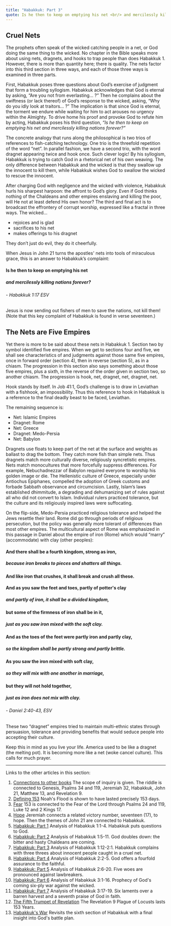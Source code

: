 ```yaml
---
title: "Habakkuk: Part 3"
quote: Is he then to keep on emptying his net <br/> and mercilessly killing nations forever? <br/> - Habakkuk 1:17 ESV
---
```

## Cruel Nets

The prophets often speak of the wicked catching people in a net, or God doing the same thing to the wicked. No chapter in the Bible speaks more about using nets, dragnets, and hooks to trap people than does Habakkuk 1. However, there is more than quantity here; there is quality. The nets factor into this third section in three ways, and each of those three ways is examined in three parts.

First, Habakkuk poses three questions about God’s exercise of judgment that form a troubling syllogism. Habakkuk acknowledges that God is eternal by asking, “Are you not from everlasting… ?” Then he complains about the swiftness (or lack thereof) of God’s response to the wicked, asking, “Why do you idly look at traitors… ?” The implication is that since God is eternal, the torment we endure while waiting for him to act arouses no urgency within the Almighty. To drive home his proof and provoke God to refute him by acting, Habakkuk poses his third question, *“Is he then to keep on emptying his net and mercilessly killing nations forever?”*

The concrete analogy that runs along the philosophical is two trios of references to fish-catching technology. One trio is the threefold repetition of the word “net”. In parallel fashion, we have a second trio, with the word dragnet appearing twice and hook once. Such clever logic! By his syllogism, Habakkuk is trying to catch God in a rhetorical net of his own weaving. The only difference between Habakkuk and the wicked is that they swallow up the innocent to kill them, while Habakkuk wishes God to swallow the wicked to rescue the innocent.

After charging God with negligence and the wicked with violence, Habakkuk hurls his sharpest harpoon: the affront to God’s glory. Even if God thinks nothing of the Chaldeans and other empires enslaving and killing the poor, will He not at least defend His own honor? The third and final act is to broadcast the effrontery of corrupt worship, expressed like a fractal in three ways. The wicked…

  - rejoices and is glad
  - sacrifices to his net
  - makes offerings to his dragnet

They don’t just do evil, they do it cheerfully.

When Jesus in John 21 turns the apostles' nets into tools of miraculous grace, this is an answer to Habakkuk’s complaint:

#### Is he then to keep on emptying his net
##### and mercilessly killing nations forever? 
###### - Habakkuk 1:17 ESV

Jesus is now sending out fishers of men to save the nations, not kill them! (Note that this key complaint of Habakkuk is found in verse seventeen.)

## The Nets are Five Empires

Yet there is more to be said about these nets in Habakkuk 1. Section two by symbol identified five empires. When we get to sections four and five, we shall see characteristics of and judgments against those same five empires, once in forward order (section 4), then in reverse (section 5), as in a chiasm. The progression in this section also says something about those five empires, plus a sixth, in the reverse of the order given in section two, so another chiasm. The progression is hook, net, dragnet, net, dragnet, net. 

Hook stands by itself. In Job 41:1, God’s challenge is to draw in Leviathan with a fishhook, an impossibility. Thus this reference to hook in Habakkuk is a reference to the final deadly beast to be faced, Leviathan.

The remaining sequence is:

  - Net: Islamic Empires
  - Dragnet: Rome
  - Net: Greece
  - Dragnet: Medo-Persia
  - Net: Babylon
  
Dragnets use floats to keep part of the net at the surface and weights as ballast to drag the bottom. They catch more fish than simple nets. Thus dragnets match more culturally diverse, religiously syncretistic empires. Nets match monocultures that more forcefully suppress differences. For example, Nebuchadnezzar of Babylon required everyone to worship his golden image or die. The Hellenistic culture of Greece, especially under Antiochus Epiphanes, compelled the adoption of Greek customs and forbade Sabbath observance and circumcision. Lastly, Islam’s laws established dhimmitude, a degrading and dehumanizing set of rules against all who did not convert to Islam. Individual rulers practiced tolerance, but the culture and its religiously inspired laws were suffocating.

On the flip-side, Medo-Persia practiced religious tolerance and helped the Jews resettle their land. Rome did go through periods of religious persecution, but the policy was generally more tolerant of differences than most other empires. The multicultural aspect of Rome was emphasized in this passage in Daniel about the empire of iron (Rome) which would “marry” (accommodate) with clay (other peoples):

#### And there shall be a fourth kingdom, strong as iron, 
##### because iron breaks to pieces and shatters all things. 
#### And like iron that crushes, it shall break and crush all these. 
#### And as you saw the feet and toes, partly of potter's clay 
##### and partly of iron, it shall be a divided kingdom, 
#### but some of the firmness of iron shall be in it, 
##### just as you saw iron mixed with the soft clay. 
#### And as the toes of the feet were partly iron and partly clay, 
##### so the kingdom shall be partly strong and partly brittle. 
#### As you saw the iron mixed with soft clay,  
##### so they will mix with one another in marriage, 
#### but they will not hold together, 
##### just as iron does not mix with clay. 
###### - Daniel 2:40-43, ESV

These two “dragnet” empires tried to maintain multi-ethnic states through persuasion, tolerance and providing benefits that would seduce people into accepting their culture.

Keep this in mind as you live your life. America used to be like a dragnet (the melting pot). It is becoming more like a net (woke cancel culture). This calls for much prayer.

<hr>

Links to the other articles in this section:

  1. [Connections to other books](153-connections.html) The scope of inquiry is given. The riddle is connected to Genesis, Psalms 34 and 119, Jeremiah 32, Habakkuk, John 21,  Matthew 13, and Revelation 9. 
  2. [Defining 153](defining-153.html) Noah's Flood is shown to have lasted precisely 153 days.
  3. [Fear](153-and-fear.html) 153 is connected to the Fear of the Lord through Psalms 24 and 119, Luke 12 and 2 Kings 17.
  4. [Hope](153-and-hope.html) Jeremiah connects a related victory number, seventeen (17), to hope. Then the themes of John 21 are connected to Habakkuk.
  5. [Habakkuk: Part 1](habakkuk-part-1.html) Analysis of Habakkuk 1:1-4. Habakkuk puts questions to God.
  6. [Habakkuk: Part 2](habakkuk-part-2.html) Analysis of Habakkuk 1:5-11. God doubles down: the bitter and hasty Chaldeans are coming.
  7. [Habakkuk: Part 3](habakkuk-part-3.html) Analysis of Habakkuk 1:12-2:1. Habakkuk complains with three threes about innocent people caught in a cruel net.
  8. [Habakkuk: Part 4](habakkuk-part-4.html) Analysis of Habakkuk 2:2-5. God offers a fourfold assurance to the faithful.
  9. [Habakkuk: Part 5](habakkuk-part-5.html) Analysis of Habakkuk 2:6-20. Five woes are pronounced against lawbreakers.
  10. [Habakkuk: Part 6](habakkuk-part-6.html) Analysis of Habakkuk 3:1-16. Prophecy of God's coming six-ply war against the wicked.
  11. [Habakkuk: Part 7](habakkuk-part-7.html) Analysis of Habakkuk 3:17-19. Six laments over a barren harvest and a seventh praise of God in faith.
  12. [The Fifth Trumpet of Revelation](153-and-the-fifth-trumpet.html) The Revelation 9 Plague of Locusts lasts 153 Years.
  13. [Habakkuk's War](habakkuk-s-war.html) Revisits the sixth section of Habakkuk with a final insight into God's battle plan.
  